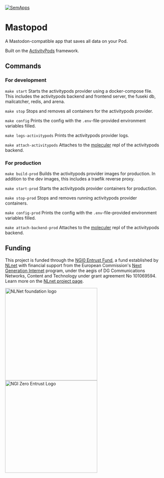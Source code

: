[![SemApps](https://badgen.net/badge/Powered%20by/SemApps/28CDFB)](https://semapps.org)

# Mastopod

A Mastodon-compatible app that saves all data on your Pod.

Built on the [ActivityPods](https://activitypods.org) framework.

## Commands

### For development

`make start` Starts the activitypods provider using a docker-compose file. This includes the activitypods backend and frontend server, the fuseki db, mailcatcher, redis, and arena.

`make stop` Stops and removes all containers for the activitypods provider.

`make config` Prints the config with the `.env`-file-provided environment variables filled.

`make logs-activitypods` Prints the activitypods provider logs.

`make attach-activitypods` Attaches to the [moleculer](https://moleculer.services/) repl of the activitypods backend.

### For production

`make build-prod` Builds the activitypods provider images for production. In addition to the dev images, this includes a traefik reverse proxy.

`make start-prod` Starts the activitypods provider containers for production.

`make stop-prod` Stops and removes running activitypods provider containers.

`make config-prod` Prints the config with the `.env`-file-provided environment variables filled.

`make attach-backend-prod` Attaches to the [moleculer](https://moleculer.services/) repl of the activitypods backend.

## Funding

This project is funded through the [NGI0 Entrust Fund](https://nlnet.nl/entrust), a fund
established by [NLnet](https://nlnet.nl) with financial support from the European Commission's
[Next Generation Internet](https://ngi.eu) program, under the aegis of DG Communications Networks,
Content and Technology under grant agreement No 101069594. Learn more on the [NLnet project page](https://nlnet.nl/project/ActivityPods).

[<img src="https://nlnet.nl/logo/banner.png" alt="NLNet foundation logo" width="300" />](https://nlnet.nl/)
[<img src="https://nlnet.nl/image/logos/NGI0Entrust_tag.svg" alt="NGI Zero Entrust Logo" width="300" />](https://nlnet.nl/entrust)

